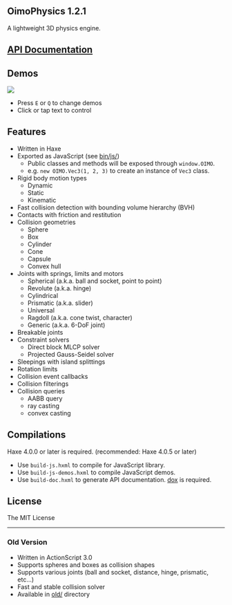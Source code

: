 OimoPhysics 1.2.1
---

A lightweight 3D physics engine.

## [API Documentation](https://saharan.github.io/OimoPhysics/)

## Demos
<a href="http://el-ement.com/etc/oimo/demos/"><img src="http://el-ement.com/etc/oimo/demos/thumbnail.png"></a>
* Press `E` or `Q` to change demos
* Click or tap text to control

## Features
* Written in Haxe
* Exported as JavaScript (see [bin/js/](./bin/js))
	* Public classes and methods will be exposed through `window.OIMO`.
	* e.g. `new OIMO.Vec3(1, 2, 3)` to create an instance of `Vec3` class.
* Rigid body motion types
	* Dynamic
	* Static
	* Kinematic
* Fast collision detection with bounding volume hierarchy (BVH)
* Contacts with friction and restitution
* Collision geometries
	* Sphere
	* Box
	* Cylinder
	* Cone
	* Capsule
	* Convex hull
* Joints with springs, limits and motors
	* Spherical (a.k.a. ball and socket, point to point)
	* Revolute (a.k.a. hinge)
	* Cylindrical
	* Prismatic (a.k.a. slider)
	* Universal
	* Ragdoll (a.k.a. cone twist, character)
	* Generic (a.k.a. 6-DoF joint)
* Breakable joints
* Constraint solvers
	* Direct block MLCP solver
	* Projected Gauss-Seidel solver
* Sleepings with island splittings
* Rotation limits
* Collision event callbacks
* Collision filterings
* Collision queries
	* AABB query
	* ray casting
	* convex casting

## Compilations
Haxe 4.0.0 or later is required. (recommended: Haxe 4.0.5 or later)
* Use `build-js.hxml` to compile for JavaScript library.
* Use `build-js-demos.hxml` to compile JavaScript demos.
* Use `build-doc.hxml` to generate API documentation. [dox](https://github.com/HaxeFoundation/dox) is required.

## License
The MIT License

---

### Old Version
* Written in ActionScript 3.0
* Supports spheres and boxes as collision shapes
* Supports various joints (ball and socket, distance, hinge, prismatic, etc...)
* Fast and stable collision solver
* Available in [old/](./old) directory
